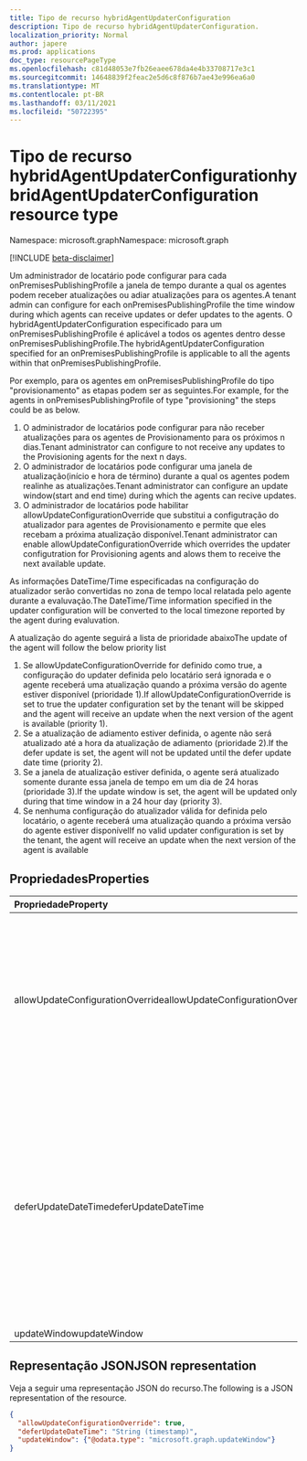 ```yaml
---
title: Tipo de recurso hybridAgentUpdaterConfiguration
description: Tipo de recurso hybridAgentUpdaterConfiguration.
localization_priority: Normal
author: japere
ms.prod: applications
doc_type: resourcePageType
ms.openlocfilehash: c81d48053e7fb26eaee678da4e4b33708717e3c1
ms.sourcegitcommit: 14648839f2feac2e5d6c8f876b7ae43e996ea6a0
ms.translationtype: MT
ms.contentlocale: pt-BR
ms.lasthandoff: 03/11/2021
ms.locfileid: "50722395"
---
```

# <a name="hybridagentupdaterconfiguration-resource-type"></a><span data-ttu-id="bbe1b-103">Tipo de recurso hybridAgentUpdaterConfiguration</span><span class="sxs-lookup"><span data-stu-id="bbe1b-103">hybridAgentUpdaterConfiguration resource type</span></span>

<span data-ttu-id="bbe1b-104">Namespace: microsoft.graph</span><span class="sxs-lookup"><span data-stu-id="bbe1b-104">Namespace: microsoft.graph</span></span>

[!INCLUDE [beta-disclaimer](../../includes/beta-disclaimer.md)]

<span data-ttu-id="bbe1b-105">Um administrador de locatário pode configurar para cada onPremisesPublishingProfile a janela de tempo durante a qual os agentes podem receber atualizações ou adiar atualizações para os agentes.</span><span class="sxs-lookup"><span data-stu-id="bbe1b-105">A tenant admin can configure for each onPremisesPublishingProfile the time window during which agents can receive updates or defer updates to the agents.</span></span> <span data-ttu-id="bbe1b-106">O hybridAgentUpdaterConfiguration especificado para um onPremisesPublishingProfile é aplicável a todos os agentes dentro desse onPremisesPublishingProfile.</span><span class="sxs-lookup"><span data-stu-id="bbe1b-106">The hybridAgentUpdaterConfiguration specified for an onPremisesPublishingProfile is applicable to all the agents within that onPremisesPublishingProfile.</span></span>

<span data-ttu-id="bbe1b-107">Por exemplo, para os agentes em onPremisesPublishingProfile do tipo "provisionamento" as etapas podem ser as seguintes.</span><span class="sxs-lookup"><span data-stu-id="bbe1b-107">For example, for the agents in onPremisesPublishingProfile of type "provisioning" the steps could be as below.</span></span>

1) <span data-ttu-id="bbe1b-108">O administrador de locatários pode configurar para não receber atualizações para os agentes de Provisionamento para os próximos n dias.</span><span class="sxs-lookup"><span data-stu-id="bbe1b-108">Tenant administrator can configure to not receive any updates to the Provisioning agents for the next n days.</span></span>
2) <span data-ttu-id="bbe1b-109">O administrador de locatários pode configurar uma janela de atualização(início e hora de término) durante a qual os agentes podem realinhe as atualizações.</span><span class="sxs-lookup"><span data-stu-id="bbe1b-109">Tenant administrator can configure an update window(start and end time) during which the agents can recive updates.</span></span>
3) <span data-ttu-id="bbe1b-110">O administrador de locatários pode habilitar allowUpdateConfigurationOverride que substitui a configutração do atualizador para agentes de Provisionamento e permite que eles recebam a próxima atualização disponível.</span><span class="sxs-lookup"><span data-stu-id="bbe1b-110">Tenant administrator can enable allowUpdateConfigurationOverride which overrides the updater configutration for Provisioning agents and alows them to receive the next available update.</span></span>

<span data-ttu-id="bbe1b-111">As informações DateTime/Time especificadas na configuração do atualizador serão convertidas no zona de tempo local relatada pelo agente durante a evaluvação.</span><span class="sxs-lookup"><span data-stu-id="bbe1b-111">The DateTime/Time information specified in the updater configuration will be converted to the local timezone reported by the agent during evaluvation.</span></span>

<span data-ttu-id="bbe1b-112">A atualização do agente seguirá a lista de prioridade abaixo</span><span class="sxs-lookup"><span data-stu-id="bbe1b-112">The update of the agent will follow the below priority list</span></span>

1) <span data-ttu-id="bbe1b-113">Se allowUpdateConfigurationOverride for definido como true, a configuração do updater definida pelo locatário será ignorada e o agente receberá uma atualização quando a próxima versão do agente estiver disponível (prioridade 1).</span><span class="sxs-lookup"><span data-stu-id="bbe1b-113">If allowUpdateConfigurationOverride is set to true the updater configuration set by the tenant will be skipped and the agent will receive an update when the next version of the agent is available (priority 1).</span></span>
2) <span data-ttu-id="bbe1b-114">Se a atualização de adiamento estiver definida, o agente não será atualizado até a hora da atualização de adiamento (prioridade 2).</span><span class="sxs-lookup"><span data-stu-id="bbe1b-114">If the defer update is set, the agent will not be updated until the defer update date time (priority 2).</span></span>
3) <span data-ttu-id="bbe1b-115">Se a janela de atualização estiver definida, o agente será atualizado somente durante essa janela de tempo em um dia de 24 horas (prioridade 3).</span><span class="sxs-lookup"><span data-stu-id="bbe1b-115">If the update window is set, the agent will be updated only during that time window in a 24 hour day (priority 3).</span></span>
4) <span data-ttu-id="bbe1b-116">Se nenhuma configuração do atualizador válida for definida pelo locatário, o agente receberá uma atualização quando a próxima versão do agente estiver disponível</span><span class="sxs-lookup"><span data-stu-id="bbe1b-116">If no valid updater configuration is set by the tenant, the agent will receive an update when the next version of the agent is available</span></span>

## <a name="properties"></a><span data-ttu-id="bbe1b-117">Propriedades</span><span class="sxs-lookup"><span data-stu-id="bbe1b-117">Properties</span></span>

| <span data-ttu-id="bbe1b-118">Propriedade</span><span class="sxs-lookup"><span data-stu-id="bbe1b-118">Property</span></span>     | <span data-ttu-id="bbe1b-119">Tipo</span><span class="sxs-lookup"><span data-stu-id="bbe1b-119">Type</span></span>        | <span data-ttu-id="bbe1b-120">Descrição</span><span class="sxs-lookup"><span data-stu-id="bbe1b-120">Description</span></span> |
|:-------------|:------------|:------------|
|<span data-ttu-id="bbe1b-121">allowUpdateConfigurationOverride</span><span class="sxs-lookup"><span data-stu-id="bbe1b-121">allowUpdateConfigurationOverride</span></span>|<span data-ttu-id="bbe1b-122">Booliano</span><span class="sxs-lookup"><span data-stu-id="bbe1b-122">Boolean</span></span>|<span data-ttu-id="bbe1b-123">Indica se a configuração do atualizador será ignorada e o agente receberá uma atualização quando a próxima versão do agente estiver disponível.</span><span class="sxs-lookup"><span data-stu-id="bbe1b-123">Indicates if updater configuration will be skipped and the agent will receive an update when the next version of the agent is available.</span></span>|
|<span data-ttu-id="bbe1b-124">deferUpdateDateTime</span><span class="sxs-lookup"><span data-stu-id="bbe1b-124">deferUpdateDateTime</span></span>|<span data-ttu-id="bbe1b-125">DateTimeOffset</span><span class="sxs-lookup"><span data-stu-id="bbe1b-125">DateTimeOffset</span></span>|<span data-ttu-id="bbe1b-126">O tipo Timestamp representa informações de data e hora usando o formato ISO 8601 e está sempre no horário UTC.</span><span class="sxs-lookup"><span data-stu-id="bbe1b-126">The Timestamp type represents date and time information using ISO 8601 format and is always in UTC time.</span></span> <span data-ttu-id="bbe1b-127">Por exemplo, meia-noite UTC em 1 de janeiro de 2014 é `2014-01-01T00:00:00Z`</span><span class="sxs-lookup"><span data-stu-id="bbe1b-127">For example, midnight UTC on Jan 1, 2014 is `2014-01-01T00:00:00Z`</span></span>|
|<span data-ttu-id="bbe1b-128">updateWindow</span><span class="sxs-lookup"><span data-stu-id="bbe1b-128">updateWindow</span></span>|[<span data-ttu-id="bbe1b-129">updateWindow</span><span class="sxs-lookup"><span data-stu-id="bbe1b-129">updateWindow</span></span>](updatewindow.md)||

## <a name="json-representation"></a><span data-ttu-id="bbe1b-130">Representação JSON</span><span class="sxs-lookup"><span data-stu-id="bbe1b-130">JSON representation</span></span>

<span data-ttu-id="bbe1b-131">Veja a seguir uma representação JSON do recurso.</span><span class="sxs-lookup"><span data-stu-id="bbe1b-131">The following is a JSON representation of the resource.</span></span>

<!-- {
  "blockType": "resource",
  "optionalProperties": [

  ],
  "@odata.type": "microsoft.graph.hybridAgentUpdaterConfiguration",
  "baseType": null
}-->

```json
{
  "allowUpdateConfigurationOverride": true,
  "deferUpdateDateTime": "String (timestamp)",
  "updateWindow": {"@odata.type": "microsoft.graph.updateWindow"}
}
```

<!-- uuid: 16cd6b66-4b1a-43a1-adaf-3a886856ed98
2019-02-04 14:57:30 UTC -->
<!-- {
  "type": "#page.annotation",
  "description": "hybridAgentUpdaterConfiguration resource",
  "keywords": "",
  "section": "documentation",
  "tocPath": ""
}-->


